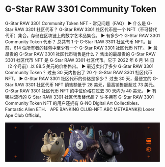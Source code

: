 # G-Star RAW 3301 Community Token

G-Star RAW 3301 Community Token NFT - 常见问题（FAQ）
▶ 什么是 G-Star RAW 3301 社区代币？
G-Star RAW 3301 社区代币是一个 NFT（不可替代代币）集合。存储在区块链上的数字艺术品集合。
▶ 有多少个 G-Star RAW 3301 Community Token 代币？
总共有 1 个 G-Star RAW 3301 社区代币 NFT。目前，614 位所有者的钱包中至少有一个 G-Star RAW 3301 社区代币 NTF。
▶ 最昂贵的 G-Star RAW 3301 社区代币销售是什么？
售出的最昂贵的 G-Star RAW 3301 社区代币 NFT 是 G-Star RAW 3301 社区代币。它于 2022 年 6 月 14 日（2 个月前）以 88.5 美元的价格售出。
▶ 最近卖出了多少 G-Star RAW 3301 Community Token？
过去 30 天内售出了 20 个 G-Star RAW 3301 社区代币 NFT。
▶ G-Star RAW 3301 社区代币的价格是多少？
过去 30 天，最便宜的 G-Star RAW 3301 社区代币 NFT 销售额低于 28 美元，最高销售额超过 73 美元。G-Star RAW 3301 社区代币 NFT 的中位价格在过去 30 天内为 40 美元。
▶ 有哪些流行的 G-Star RAW 3301 社区代币替代品？
许多拥有 G-Star RAW 3301 Community Token NFT 的用户还拥有 G-NO Digital Art Collectibles、 Fantastic Alien ETH、 APE BANKING CLUB-NFT ABC METABANK和 Loser Ape Club Official。

![nft](unnamed.jpg)
